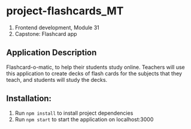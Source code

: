 # project-flashcards_MT
1. Frontend development, Module 31
1. Capstone: Flashcard app

## Application Description
Flashcard-o-matic, to help their students study online. Teachers will use this application to create decks of flash cards for the subjects that they teach, and students will study the decks.

## Installation:
1. Run `npm install` to install project dependencies
1. Run `npm start` to start the application on localhost:3000
